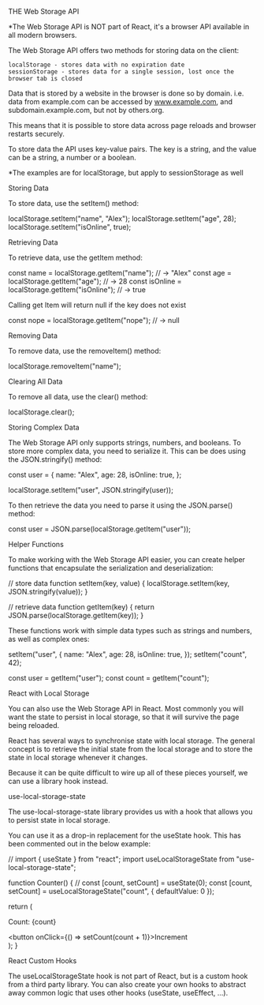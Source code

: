 THE Web Storage API

*The Web Storage API is NOT part of React, it's a browser API available in all modern browsers.

The Web Storage API offers two methods for storing data on the client:

    localStorage - stores data with no expiration date
    sessionStorage - stores data for a single session, lost once the browser tab is closed

Data that is stored by a website in the browser is done so by domain. i.e. data from example.com can be accessed by www.example.com, and subdomain.example.com, but not by others.org.

This means that it is possible to store data across page reloads and browser restarts securely.

To store data the API uses key-value pairs. The key is a string, and the value can be a string, a number or a boolean.

*The examples are for localStorage, but apply to sessionStorage as well

Storing Data

To store data, use the setItem() method:

localStorage.setItem("name", "Alex");
localStorage.setItem("age", 28);
localStorage.setItem("isOnline", true);

Retrieving Data

To retrieve data, use the getItem method:

const name = localStorage.getItem("name"); // → "Alex"
const age = localStorage.getItem("age"); // → 28
const isOnline = localStorage.getItem("isOnline"); // → true

Calling get Item will return null if the key does not exist

const nope = localStorage.getItem("nope"); // → null

Removing Data

To remove data, use the removeItem() method:

localStorage.removeItem("name");

Clearing All Data

To remove all data, use the clear() method:

localStorage.clear();

Storing Complex Data

The Web Storage API only supports strings, numbers, and booleans. To store more complex data, you need to serialize it. This can be does using the JSON.stringify() method:

const user = {
  name: "Alex",
  age: 28,
  isOnline: true,
};

localStorage.setItem("user", JSON.stringify(user));

To then retrieve the data you need to parse it using the JSON.parse() method:

const user = JSON.parse(localStorage.getItem("user"));

Helper Functions

To make working with the Web Storage API easier, you can create helper functions that encapsulate the serialization and deserialization:

// store data
function setItem(key, value) {
  localStorage.setItem(key, JSON.stringify(value));
}

// retrieve data
function getItem(key) {
  return JSON.parse(localStorage.getItem(key));
}

These functions work with simple data types such as strings and numbers, as well as complex ones:

setItem("user", {
  name: "Alex",
  age: 28,
  isOnline: true,
});
setItem("count", 42);

const user = getItem("user");
const count = getItem("count");

React with Local Storage

You can also use the Web Storage API in React. Most commonly you will want the state to persist in local storage, so that it will survive the page being reloaded.

React has several ways to synchronise state with local storage. The general concept is to retrieve the initial state from the local storage and to store the state in local storage whenever it changes.

Because it can be quite difficult to wire up all of these pieces yourself, we can use a library hook instead.

use-local-storage-state

The use-local-storage-state library provides us with a hook that allows you to persist state in local storage.

You can use it as a drop-in replacement for the useState hook. This has been commented out in the below example:

// import { useState } from "react";
import useLocalStorageState from "use-local-storage-state";

function Counter() {
  // const [count, setCount] = useState(0);
  const [count, setCount] = useLocalStorageState("count", { defaultValue: 0 });

  return (
    <div>
      <p>Count: {count}</p>
      <button onClick={() => setCount(count + 1)}>Increment</button>
    </div>
  );
}

React Custom Hooks

The useLocalStorageState hook is not part of React, but is a custom hook from a third party library. You can also create your own hooks to abstract away common logic that uses other hooks (useState, useEffect, ...).